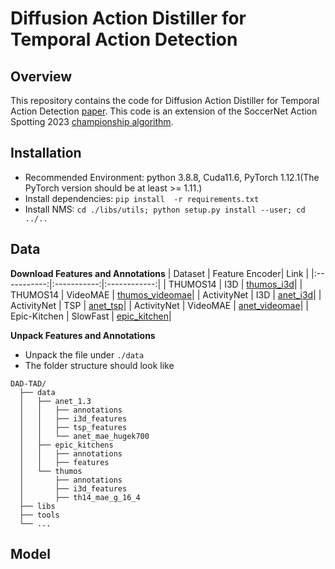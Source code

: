 # Diffusion Action Distiller for Temporal Action Detection

## Overview

This repository contains the code for Diffusion Action Distiller for Temporal Action Detection [paper](https://www.google.com). This code is an extension of the SoccerNet Action Spotting 2023 [championship algorithm](https://github.com/SoccerNet/sn-spotting).

## Installation
+ Recommended Environment: python 3.8.8, Cuda11.6, PyTorch 1.12.1(The PyTorch version should be at least >= 1.11.)
+ Install dependencies: `pip install  -r requirements.txt`
+ Install NMS: `cd ./libs/utils; python setup.py install --user; cd ../..`

## Data
**Download Features and Annotations**
| Dataset  | Feature Encoder| Link |
|:-----------:|:-----------:|:------------:|
| THUMOS14 | I3D | [thumos_i3d](https://github.com/happyharrycn/actionformer_release/tree/main)|
| THUMOS14 | VideoMAE | [thumos_videomae](https://github.com/OpenGVLab/InternVideo/tree/main/Downstream/Temporal-Action-Localization)|
| ActivityNet | I3D | [anet_i3d](https://github.com/sauradip/tags)|
| ActivityNet | TSP | [anet_tsp](https://github.com/happyharrycn/actionformer_release/tree/main)|
| ActivityNet | VideoMAE | [anet_videomae](https://github.com/OpenGVLab/InternVideo/tree/main/Downstream/Temporal-Action-Localization)|
| Epic-Kitchen | SlowFast | [epic_kitchen](https://github.com/happyharrycn/actionformer_release/tree/main)|

**Unpack Features and Annotations**
+ Unpack the file under `./data`
+ The folder structure should look like
```
DAD-TAD/
  ├── data
  │   ├── anet_1.3
  │   │   ├── annotations
  │   │   ├── i3d_features
  │   │   ├── tsp_features
  │   │   └── anet_mae_hugek700
  │   ├── epic_kitchens
  │   │   ├── annotations
  │   │   ├── features
  │   └── thumos
  │       ├── annotations
  │       ├── i3d_features
  │       ├── th14_mae_g_16_4
  ├── libs
  ├── tools
  └── ...
```

<!--
### THUMOS14
+ I3D feature: from ActionFormer repository ([thumos_i3d](https://github.com/happyharrycn/actionformer_release/tree/main)).
+ VideoMAE feature: from InternVideo repository ([thumos_videomae](https://github.com/OpenGVLab/InternVideo/tree/main/Downstream/Temporal-Action-Localization)).
  
### ActivityNet
+ I3D feature: from TAGS repository ([anet_i3d](https://github.com/sauradip/tags)).
+ TSP feature: from ActionFormer repository ([anet_tsp](https://github.com/happyharrycn/actionformer_release/tree/main)).
+ VideoMAE feature: from InternVideo repository ([anet_videomae](https://github.com/OpenGVLab/InternVideo/tree/main/Downstream/Temporal-Action-Localization)).

### Epic-Kitchen
+ SlowFast feature: from ActionFormer repository ([epic_kitchen](https://github.com/happyharrycn/actionformer_release/tree/main)).
-->
## Model
